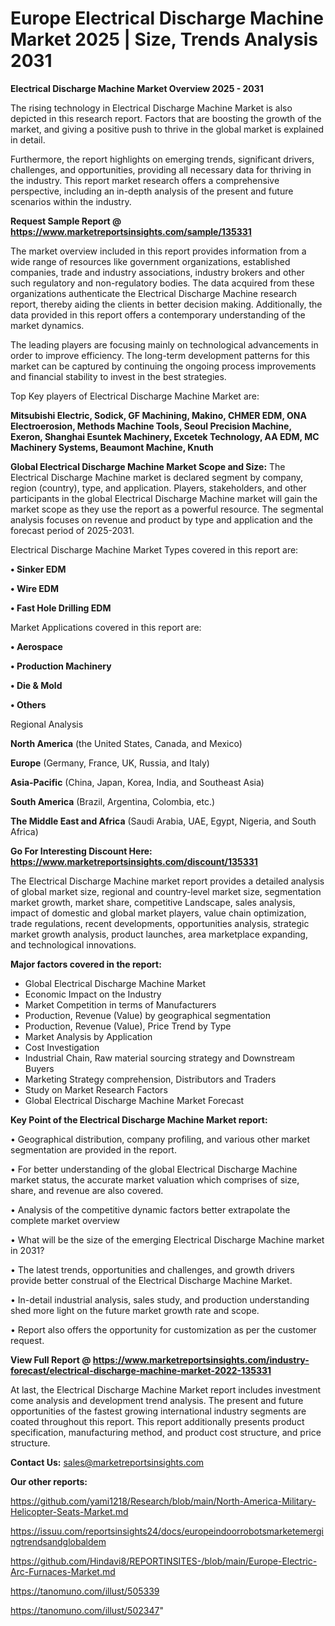 # Europe Electrical Discharge Machine Market 2025 | Size, Trends Analysis 2031

<Strong> Electrical Discharge Machine Market Overview 2025 - 2031</strong>

The rising technology in Electrical Discharge Machine Market is also depicted in this research report. Factors that are boosting the growth of the market, and giving a positive push to thrive in the global market is explained in detail.

Furthermore, the report highlights on emerging trends, significant drivers, challenges, and opportunities, providing all necessary data for thriving in the industry. This report market research offers a comprehensive perspective, including an in-depth analysis of the present and future scenarios within the industry.

<strong>Request Sample Report @ <a href=https://www.marketreportsinsights.com/sample/135331>https://www.marketreportsinsights.com/sample/135331</a></strong>

The market overview included in this report provides information from a wide range of resources like government organizations, established companies, trade and industry associations, industry brokers and other such regulatory and non-regulatory bodies. The data acquired from these organizations authenticate the Electrical Discharge Machine research report, thereby aiding the clients in better decision making. Additionally, the data provided in this report offers a contemporary understanding of the market dynamics.

The leading players are focusing mainly on technological advancements in order to improve efficiency. The long-term development patterns for this market can be captured by continuing the ongoing process improvements and financial stability to invest in the best strategies.

Top Key players of Electrical Discharge Machine Market are:

<strong>Mitsubishi Electric, Sodick, GF Machining, Makino, CHMER EDM, ONA Electroerosion, Methods Machine Tools, Seoul Precision Machine, Exeron, Shanghai Esuntek Machinery, Excetek Technology, AA EDM, MC Machinery Systems, Beaumont Machine, Knuth</strong>

<strong><b>Global Electrical Discharge Machine Market Scope and Size:</b></strong>
The Electrical Discharge Machine market is declared segment by company, region (country), type, and application. Players, stakeholders, and other participants in the global Electrical Discharge Machine market will gain the market scope as they use the report as a powerful resource. The segmental analysis focuses on revenue and product by type and application and the forecast period of 2025-2031.

Electrical Discharge Machine Market Types covered in this report are:

<strong>• Sinker EDM

• Wire EDM

• Fast Hole Drilling EDM</strong>

Market Applications covered in this report are:

<strong>• Aerospace

• Production Machinery

• Die & Mold

• Others</strong> 

Regional Analysis

<strong>North America</strong> (the United States, Canada, and Mexico)

<strong>Europe</strong> (Germany, France, UK, Russia, and Italy)

<strong>Asia-Pacific</strong> (China, Japan, Korea, India, and Southeast Asia)

<strong>South America</strong> (Brazil, Argentina, Colombia, etc.)

<strong>The Middle East and Africa</strong> (Saudi Arabia, UAE, Egypt, Nigeria, and South Africa)

<strong>Go For Interesting Discount Here: <a href=https://www.marketreportsinsights.com/discount/135331>https://www.marketreportsinsights.com/discount/135331</a></strong>

The Electrical Discharge Machine market report provides a detailed analysis of global market size, regional and country-level market size, segmentation market growth, market share, competitive Landscape, sales analysis, impact of domestic and global market players, value chain optimization, trade regulations, recent developments, opportunities analysis, strategic market growth analysis, product launches, area marketplace expanding, and technological innovations.

<strong><b>Major factors covered in the report:</b></strong>
<ul>
  <li>Global Electrical Discharge Machine Market </li>
  <li>Economic Impact on the Industry</li>
  <li>Market Competition in terms of Manufacturers</li>
  <li>Production, Revenue (Value) by geographical segmentation</li>
  <li>Production, Revenue (Value), Price Trend by Type</li>
  <li>Market Analysis by Application</li>
  <li>Cost Investigation</li>
  <li>Industrial Chain, Raw material sourcing strategy and Downstream Buyers</li>
  <li>Marketing Strategy comprehension, Distributors and Traders</li>
  <li>Study on Market Research Factors</li>
  <li>Global Electrical Discharge Machine Market Forecast</li>
</ul>

<strong><b>Key Point of the Electrical Discharge Machine Market report:</b></strong>

• Geographical distribution, company profiling, and various other market segmentation are provided in the report.

• For better understanding of the global Electrical Discharge Machine market status, the accurate market valuation which comprises of size, share, and revenue are also covered.

• Analysis of the competitive dynamic factors better extrapolate the complete market overview

• What will be the size of the emerging Electrical Discharge Machine market in 2031?

• The latest trends, opportunities and challenges, and growth drivers provide better construal of the Electrical Discharge Machine Market.

• In-detail industrial analysis, sales study, and production understanding shed more light on the future market growth rate and scope.

• Report also offers the opportunity for customization as per the customer request.

<strong><b>View Full Report @ <a href=https://www.marketreportsinsights.com/industry-forecast/electrical-discharge-machine-market-2022-135331>https://www.marketreportsinsights.com/industry-forecast/electrical-discharge-machine-market-2022-135331</a></b></strong>


At last, the Electrical Discharge Machine Market report includes investment come analysis and development trend analysis. The present and future opportunities of the fastest growing international industry segments are coated throughout this report. This report additionally presents product specification, manufacturing method, and product cost structure, and price structure.

<strong>Contact Us:</strong>
sales@marketreportsinsights.com

<strong>Our other reports:</strong>

<a href=https://github.com/yami1218/Research/blob/main/North-America-Military-Helicopter-Seats-Market.md>https://github.com/yami1218/Research/blob/main/North-America-Military-Helicopter-Seats-Market.md</a>

<a href=https://issuu.com/reportsinsights24/docs/europeindoorrobotsmarketemergingtrendsandglobaldem>https://issuu.com/reportsinsights24/docs/europeindoorrobotsmarketemergingtrendsandglobaldem</a>

<a href=https://github.com/Hindavi8/REPORTINSITES-/blob/main/Europe-Electric-Arc-Furnaces-Market.md>https://github.com/Hindavi8/REPORTINSITES-/blob/main/Europe-Electric-Arc-Furnaces-Market.md</a>

<a href=https://tanomuno.com/illust/505339>https://tanomuno.com/illust/505339</a>

<a href=https://tanomuno.com/illust/502347>https://tanomuno.com/illust/502347</a>"
